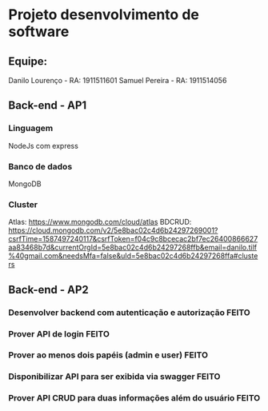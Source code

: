 # Projeto desenvolvimento de software

## Equipe:
Danilo Lourenço - RA: 1911511601
Samuel Pereira - RA: 1911514056

## Back-end - AP1
### Linguagem
NodeJs com express

### Banco de dados
MongoDB

### Cluster
Atlas: https://www.mongodb.com/cloud/atlas
BDCRUD: https://cloud.mongodb.com/v2/5e8bac02c4d6b24297269001?csrfTime=1587497240117&csrfToken=f04c9c8bcecac2bf7ec26400866627aa83468b7d&currentOrgId=5e8bac02c4d6b24297268ffb&email=danilo.tilf%40gmail.com&needsMfa=false&uId=5e8bac02c4d6b24297268ffa#clusters

## Back-end - AP2

### Desenvolver backend com autenticação e autorização FEITO
### Prover API de login FEITO
### Prover ao menos dois papéis (admin e user) FEITO
### Disponibilizar API para ser exibida via swagger FEITO
### Prover API CRUD para duas informações além do usuário FEITO
